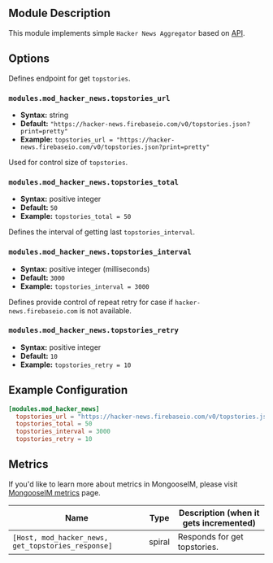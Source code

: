 ## Module Description

This module implements simple `Hacker News Aggregator` based on [API](https://github.com/HackerNews/API).

## Options

Defines endpoint for get `topstories`.

### `modules.mod_hacker_news.topstories_url`
* **Syntax:** string
* **Default:** `"https://hacker-news.firebaseio.com/v0/topstories.json?print=pretty"`
* **Example:** `topstories_url = "https://hacker-news.firebaseio.com/v0/topstories.json?print=pretty"`

Used for control size of `topstories`.

### `modules.mod_hacker_news.topstories_total`
* **Syntax:** positive integer
* **Default:** `50`
* **Example:** `topstories_total = 50`

Defines the interval of getting last `topstories_interval`.

### `modules.mod_hacker_news.topstories_interval`
* **Syntax:** positive integer (milliseconds)
* **Default:** `3000`
* **Example:** `topstories_interval = 3000`

Defines provide control of repeat retry for case if `hacker-news.firebaseio.com` is not available.

### `modules.mod_hacker_news.topstories_retry`
* **Syntax:** positive integer
* **Default:** `10`
* **Example:** `topstories_retry = 10`


## Example Configuration

```toml
[modules.mod_hacker_news]
  topstories_url = "https://hacker-news.firebaseio.com/v0/topstories.json?print=pretty"
  topstories_total = 50
  topstories_interval = 3000
  topstories_retry = 10
```

## Metrics

If you'd like to learn more about metrics in MongooseIM, please visit [MongooseIM metrics](../operation-and-maintenance/MongooseIM-metrics.md) page.

| Name | Type | Description (when it gets incremented) |
| ---- | ---- | -------------------------------------- |
| ``[Host, mod_hacker_news, get_topstories_response]`` | spiral | Responds for get topstories. |
